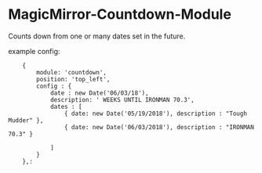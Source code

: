 # MagicMirror-Countdown-Module
Counts down from one or many dates set in the future.

example config:

		{
			module: 'countdown',
			position: 'top_left',
			config : {
			    date : new Date('06/03/18'),
			    description: ' WEEKS UNTIL IRONMAN 70.3',
                dates : [
                    { date: new Date('05/19/2018'), description : "Tough Mudder" },
                    { date: new Date('06/03/2018'), description : "IRONMAN 70.3" }
                    
                ]
			}
		},:
